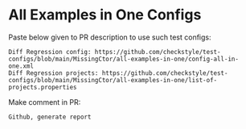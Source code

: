 # All Examples in One Configs
Paste below given to PR description to use such test configs:
```
Diff Regression config: https://github.com/checkstyle/test-configs/blob/main/MissingCtor/all-examples-in-one/config-all-in-one.xml
Diff Regression projects: https://github.com/checkstyle/test-configs/blob/main/MissingCtor/all-examples-in-one/list-of-projects.properties
```
Make comment in PR:
```
Github, generate report
```
